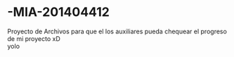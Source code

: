 # -MIA-201404412
Proyecto de Archivos para que el los auxiliares pueda chequear el progreso de mi proyecto xD  
yolo 
